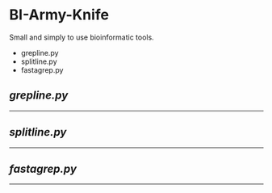 BI-Army-Knife
============

Small and simply to use bioinformatic tools.

+ grepline.py
+ splitline.py
+ fastagrep.py

## *grepline.py*
----

## *splitline.py*
----

## *fastagrep.py*
----

